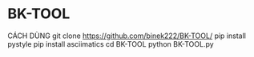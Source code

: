 # BK-TOOL
CÁCH DÙNG
git clone https://github.com/binek222/BK-TOOL/
pip install pystyle
pip install asciimatics
cd BK-TOOL
python BK-TOOL.py
